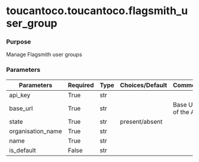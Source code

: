 # toucantoco.toucantoco.flagsmith_user_group

### Purpose
Manage Flagsmith user groups

### Parameters
| Parameters        | Required   | Type   | Choices/Default   | Comments              |
| --------------    | ---------- | ------ | ----------------- | --------------------- |
| api_key           | True       | str    |                   |                       |
| base_url          | True       | str    |                   | Base URL of the API   |
| state             | True       | str    | present/absent    |                       |
| organisation_name | True       | str    |                   |                       |
| name              | True       | str    |                   |                       |
| is_default        | False      | str    |                   |                       |
